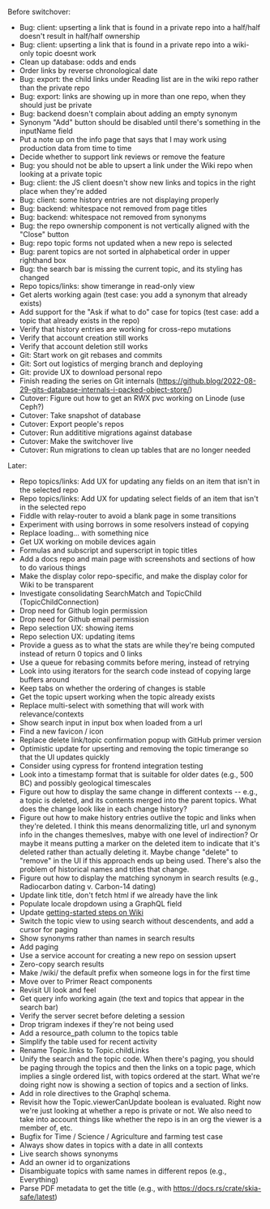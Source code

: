 Before switchover:
* Bug: client: upserting a link that is found in a private repo into a half/half doesn't result in half/half ownership
* Bug: client: upserting a link that is found in a private repo into a wiki-only topic doesnt work
* Clean up database: odds and ends
* Order links by reverse chronological date
* Bug: export: the child links under Reading list are in the wiki repo rather than the private repo
* Bug: export: links are showing up in more than one repo, when they should just be private
* Bug: backend doesn't complain about adding an empty synonym
* Synonym "Add" button should be disabled until there's something in the inputName field
* Put a note up on the info page that says that I may work using production data from time to time
* Decide whether to support link reviews or remove the feature
* Bug: you should not be able to upsert a link under the Wiki repo when looking at a private topic
* Bug: client: the JS client doesn't show new links and topics in the right place when they're added
* Bug: client: some history entries are not displaying properly
* Bug: backend: whitespace not removed from page titles
* Bug: backend: whitespace not removed from synonyms
* Bug: the repo ownership component is not vertically aligned with the "Close" button
* Bug: repo topic forms not updated when a new repo is selected
* Bug: parent topics are not sorted in alphabetical order in upper righthand box
* Bug: the search bar is missing the current topic, and its styling has changed
* Repo topics/links: show timerange in read-only view
* Get alerts working again (test case: you add a synonym that already exists)
* Add support for the "Ask if what to do" case for topics (test case: add a topic that already exists in the repo)
* Verify that history entries are working for cross-repo mutations
* Verify that account creation still works
* Verify that account deletion still works
* Git: Start work on git rebases and commits
* Git: Sort out logistics of merging branch and deploying
* Git: provide UX to download personal repo
* Finish reading the series on Git internals (https://github.blog/2022-08-29-gits-database-internals-i-packed-object-store/)
* Cutover: Figure out how to get an RWX pvc working on Linode (use Ceph?)
* Cutover: Take snapshot of database
* Cutover: Export people's repos
* Cutover: Run addititive migrations against database
* Cutover: Make the switchover live
* Cutover: Run migrations to clean up tables that are no longer needed


Later:
* Repo topics/links: Add UX for updating any fields on an item that isn't in the selected repo
* Repo topics/links: Add UX for updating select fields of an item that isn't in the selected repo
* Fiddle with relay-router to avoid a blank page in some transitions
* Experiment with using borrows in some resolvers instead of copying
* Replace <Suspense>loading...</Suspense> with something nice
* Get UX working on mobile devices again
* Formulas and subscript and superscript in topic titles
* Add a docs repo and main page with screenshots and sections of how to do various things
* Make the display color repo-specific, and make the display color for Wiki to be transparent
* Investigate consolidating SearchMatch and TopicChild (TopicChildConnection)
* Drop need for Github login permission
* Drop need for Github email permission
* Repo selection UX: showing items
* Repo selection UX: updating items
* Provide a guess as to what the stats are while they're being computed instead of return 0 topics and 0 links
* Use a queue for rebasing commits before mering, instead of retrying
* Look into using iterators for the search code instead of copying large buffers around
* Keep tabs on whether the ordering of changes is stable
* Get the topic upsert working when the topic already exists
* Replace multi-select with something that will work with relevance/contexts
* Show search input in input box when loaded from a url
* Find a new favicon / icon
* Replace delete link/topic confirmation popup with GitHub primer version
* Optimistic update for upserting and removing the topic timerange so that the UI updates quickly
* Consider using cypress for frontend integration testing
* Look into a timestamp format that is suitable for older dates (e.g., 500 BC) and possibly geological timescales
* Figure out how to display the same change in different contexts -- e.g., a topic is deleted, and its contents merged into the parent topics.  What does the change look like in each change history?
* Figure out how to make history entries outlive the topic and links when they're deleted.  I think this means denormalizing title, url and synonym info in the changes themeslves, mabye with one level of indirection? Or maybe it means putting a marker on the deleted item to indicate that it's deleted rather than actually deleting it.  Maybe change "delete" to "remove" in the UI if this approach ends up being used.  There's also the problem of historical names and titles that change.
* Figure out how to display the matching synonym in search results (e.g., Radiocarbon dating v. Carbon-14 dating)
* Update link title, don't fetch html if we already have the link
* Populate locale dropdown using a GraphQL field
* Update [getting-started steps on Wiki](https://github.com/emwalker/digraph/wiki/Getting-started-with-development)
* Switch the topic view to using search without descendents, and add a cursor for paging
* Show synonyms rather than names in search results
* Add paging
* Use a service account for creating a new repo on session upsert
* Zero-copy search results
* Make /wiki/ the default prefix when someone logs in for the first time
* Move over to Primer React components
* Revisit UI look and feel
* Get query info working again (the text and topics that appear in the search bar)
* Verify the server secret before deleting a session
* Drop trigram indexes if they're not being used
* Add a resource_path column to the topics table
* Simplify the table used for recent activity
* Rename Topic.links to Topic.childLinks
* Unify the search and the topic code.  When there's paging, you should be paging through the topics and then the links on a topic page, which implies a single ordered list, with topics ordered at the start.  What we're doing right now is showing a section of topics and a section of links.
* Add in role directives to the Graphql schema.
* Revisit how the Topic.viewerCanUpdate boolean is evaluated.  Right now we're just looking at whether a repo is private or not.  We also need to take into account things like whether the repo is in an org the viewer is a member of, etc.
* Bugfix for Time / Science / Agriculture and farming test case
* Always show dates in topics with a date in alll contexts
* Live search shows synonyms
* Add an owner id to organizations
* Disambiguate topics with same names in different repos (e.g., Everything)
* Parse PDF metadata to get the title (e.g., with https://docs.rs/crate/skia-safe/latest)
